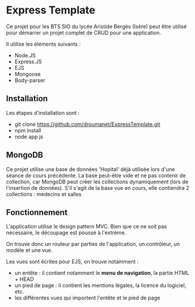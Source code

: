 # Express Template
Ce projet pour les BTS SIO du lycée Aristide Bergès (Isère) peut être utilisé pour démarrer un projet complet de CRUD pour une application.

Il utilise les éléments suivants :
* Node.JS
* Express.JS
* EJS
* Mongoose
* Body-parser

## Installation
Les étapes d'installation sont :
* git clone https://github.com/droumanet/ExpressTemplate.git
* npm install
* node app.js


## MongoDB
Ce projet utilise une base de données 'Hopital' déjà utilisée lors d'une séance de cours précédente.
La base peut-être vide et ne pas contenir de collection, car MongoDB peut créer les collections dynamiquement (lors de l'insertion de données).
S'il s'agit de la base vue en cours, elle contiendra 2 collections : medecins et salles


## Fonctionnement
L'application utilise le design pattern MVC. Bien que ce ne soit pas nécessaire, le découpage est poussé à l'extrème.

On trouve donc un routeur par parties de l'application, un contrôleur, un modèle et une vue.

Les vues sont écrites pour EJS, on trouve notamment :
* un entête : il contient notamment le **menu de navigation**, la partie HTML + HEAD
* un pied de page : il contient les mentions légales, la licence du logiciel, etc.
* les différentes vues qui importent l'entête et le pied de page


